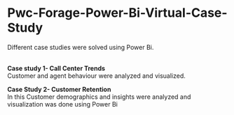 # Pwc-Forage-Power-Bi-Virtual-Case-Study
Different case studies were solved using Power Bi.\
<br>

**Case study 1- Call Center Trends**\
Customer and agent behaviour were analyzed and visualized.

**Case Study 2- Customer Retention**\
In this Customer demographics and insights were analyzed and visualization was done using Power Bi

